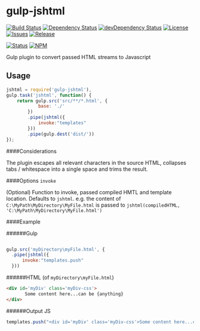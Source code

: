 gulp-jshtml
======
 
[![Build Status](https://img.shields.io/travis/sw4/gulp-jshtml.svg?style=flat-square)](https://travis-ci.org/sw4/gulp-jshtml)
[![Dependency Status](https://img.shields.io/david/sw4/gulp-jshtml.svg?style=flat-square)](https://david-dm.org/sw4/gulp-jshtml)
[![devDependency Status](https://img.shields.io/david/dev/sw4/gulp-jshtml.svg?style=flat-square)](https://david-dm.org/sw4/gulp-jshtml#info=devDependencies)
[![License](http://img.shields.io/badge/license-MIT-green.svg?style=flat-square)](https://github.com/sw4/gulp-jshtml/blob/master/LICENSE-MIT.md)
[![Issues](https://img.shields.io/github/issues/sw4/gulp-jshtml.svg?style=flat-square)](https://github.com/sw4/gulp-jshtml/issues)
[![Release](https://img.shields.io/github/release/sw4/gulp-jshtml.svg?style=flat-square)](https://github.com/sw4/gulp-jshtml/releases)


[![Status](https://badge.fury.io/gh/sw4%2Fgulp-jshtml.png)]()
[![NPM](https://badge.fury.io/js/gulp-jshtml.png)]()

Gulp plugin to convert passed HTML streams to Javascript


Usage
---
```javascript
jshtml = require('gulp-jshtml'),
gulp.task('jshtml', function() {
	return gulp.src('src/**/*.html', {
            base: './'
        })
        .pipe(jshtml({
        	invoke:"templates"
        }))        
        .pipe(gulp.dest('dist/'))		
});
```

####Considerations

The plugin escapes all relevant characters in the source HTML, collapses tabs / whitespace into a single space and trims the result.

####Options
`invoke` 

(Optional) Function to invoke, passed compiled HMTL and template location. Defaults to `jshtml`. e.g. the content of `C:\MyPath\MyDirectory\MyFile.html` is passed to `jshtml(compiledHTML, 'C:\MyPath\MyDirectory\MyFile.html')`

####Example

######Gulp

```javascript

gulp.src('myDirectory\myFile.html', {
  .pipe(jshtml({
      invoke:"templates.push"
  }))  
```

######HTML (of `myDirectory\myFile.html`)

```html
<div id='myDiv' class='myDiv-css'>
       Some content here...can be {anything}	   
</div>
```
######Output JS
```javascript
templates.push("<div id='myDiv' class='myDiv-css'>Some content here...can be {anything}</div>", "myDirectory\myFile.html");
```
